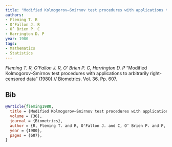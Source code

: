 ```yaml
---
title: "Modified Kolmogorov–Smirnov test procedures with applications to arbitrarily right-censored data"
authors:
- Fleming T. R
- O'Fallon J. R
- O’ Brien P. C
- Harrington D. P
year: 1980
tags:
- Mathematics
- Statistics
---
```


<i>Fleming T. R, O'Fallon J. R, O’ Brien P. C, Harrington D. P</i> <span title="">“Modified Kolmogorov–Smirnov test procedures with applications to arbitrarily right-censored data”</span> (1980) // Biometrics. Vol.&nbsp;36. Pp.&nbsp;607.

## Bib

```bib
@Article{fleming1980,
  title = {Modified Kolmogorov–Smirnov test procedures with applications to arbitrarily right-censored data},
  volume = {36},
  journal = {Biometrics},
  author = {R, Fleming T. and R, O'Fallon J. and C, O’ Brien P. and P, Harrington D.},
  year = {1980},
  pages = {607},
}
```
